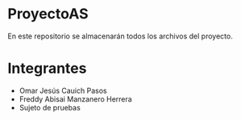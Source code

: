 # ProyectoAS
En este repositorio se almacenarán todos los archivos del proyecto.


# Integrantes
- Omar Jesús Cauich Pasos
- Freddy Abisai Manzanero Herrera
- Sujeto de pruebas
